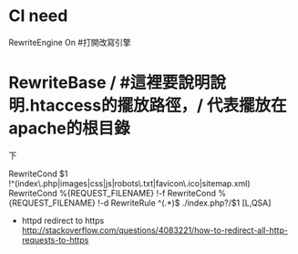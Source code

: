 # CI need
RewriteEngine On  #打開改寫引擎
# RewriteBase /  #這裡要說明說明.htaccess的擺放路徑，/ 代表擺放在apache的根目錄
下
     
RewriteCond $1 !^(index\.php|images|css|js|robots\.txt|favicon\.ico|sitemap.xml)
RewriteCond %{REQUEST_FILENAME} !-f
RewriteCond %{REQUEST_FILENAME} !-d
RewriteRule ^(.*)$ ./index.php?/$1 [L,QSA]

* httpd redirect to https
http://stackoverflow.com/questions/4083221/how-to-redirect-all-http-requests-to-https
